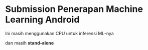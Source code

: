 <h1>Submission Penerapan Machine Learning Android</h1>
<p>Ini masih menggunakan CPU untuk inferensi ML-nya</p>
<p>dan masih <b>stand-alone</b></p>
